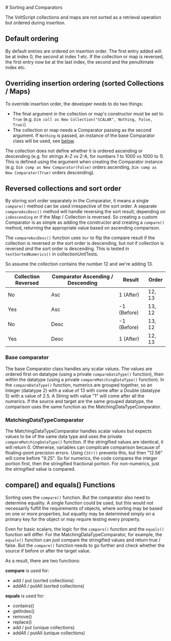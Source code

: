 # Sorting and Comparators

The VoltScript collections and maps are not sorted as a retrieval operation but ordered during insertion.

## Default ordering

By default entries are ordered on insertion order. The first entry added will be at index 0, the second at index 1 etc. If the collection or map is reversed, the first entry now be at the last index, the second and the penultimate index etc.

## Overriding insertion ordering (sorted Collections / Maps)

To override insertion order, the developer needs to do two things:

- The final argument in the collection or map's constructor must be set to `True` (e.g. `Dim coll as New Collection("SCALAR", Nothing, False, True)`) 
- The collection or map needs a Comparator passing as the second argument. If `Nothing` is passed, an instance of the base Comparator class will be used, see [below](#base-comparator).

The collection does not define whether it is ordered ascending or descending (e.g. for strings A-Z vs Z-A, for numbers 1 to 1000 vs 1000 to 1). This is defined using the argument when creating the Comparator instance (e.g. `Dim comp as New Comparator(False)` orders ascending, `Dim comp as New Comparator(True)` orders descending).

## Reversed collections and sort order

By storing sort order separately in the Comparator, it means a single `compare()` method can be used irrespective of the sort order. A separate `compareAscDesc()` method will handle reversing the sort result, depending on `isDescending` or if the Map / Collection is reversed. So creating a custom Comparator is as simple as adding the constructor and creating a `compare()` method, returning the appropriate value based on ascending comparison.

The `compareAscDesc()` function uses `Xor` to flip the compare result if the collection is reversed _or_ the sort order is descending, but _not_ if collection is reversed _and_ the sort order is descending. This is tested in `testSortedNumerics()` in collectionUnitTests.

So assume the collection contains the number 12 and we're adding 13.

| Collection Reversed | Comparator Ascending / Descending | Result | Order |
|---------------------|-----------------------------------|--------|-------|
| No  | Asc  | 1 (After)   | 12, 13 |
| Yes | Asc  | -1 (Before) | 13, 12 |
| No  | Desc | -1 (Before) | 13, 12 |
| Yes | Desc | 1 (After)   | 12, 13 |

### Base comparator

The base Comparator class handles any scalar values. The values are ordered first on datatype (using a private `compareDataType()` function), then within the datatype (using a private `compareMatchingDataType()` function). In the `compareDataType()` function, numerics are grouped together, so an Integer (datatype 2) with a value of 13 with come after a Double (datatype 5) with a value of 2.5. A String with value "1" will come after all the numerics. If the source and target are the same grouped datatype, the comparison uses the same function as the MatchingDataTypeComparator.

### MatchingDataTypeComparator

The MatchingDataTypeComparator handles scalar values but expects values to be of the same data type and uses the private `compareMatchingDataType()` function. If the stringified values are identical, it will return 0. Otherwise, variables can complicate comparison because of floating-point precision errors. Using `CStr()` prevents this, but then "12.56" will come before "9.25". So for numerics, the code compares the integer portion first, then the stringified fractional portion. For non-numerics, just the stringified value is compared.

## compare() and equals() Functions

Sorting uses the `compare()` function. But the comparator also need to determine equality. A single function could be used, but this would not necessarily fulfill the requirements of objects, where sorting may be based on one or more properties, but equality may be determined simply on a primary key for the object or may require testing every property.

Even for basic scalars, the logic for the `compare()` function and the `equals()` function will differ. For the MatchingDataTypeComparator, for example, the `equals()` function can just compare the stringified values and return true / false. But the `compare()` function needs to go further and check whether the source if before or after the target value.

As a result, there are two functions:

**compare** is used for:

- add / put (sorted collections)
- addAll / putAll (sorted collections)

**equals** is used for:

- contains()
- getIndex()
- remove()
- replace()
- add / put (unique collections)
- addAll / putAll (unique collections)
